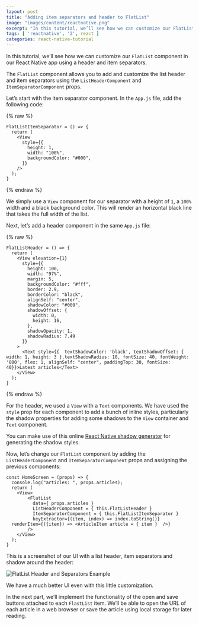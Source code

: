 ```yaml
---
layout: post
title: "Adding item separators and header to FlatList"
image: "images/content/reactnative.png"
excerpt: "In this tutorial, we’ll see how we can customize our FlatList component using a header and item separators"
tags: [ 'reactnative', '2', react ] 
categories: react-native-tutorial
---
```


In this tutorial, we’ll see how we can customize our `FlatList` component in our React Native app using a header and item separators.

The `FlatList` component allows you to add and customize the list header and item separators using the `ListHeaderComponent` and `ItemSeparatorComponent` props.

Let’s start with the item separator component. In the `App.js` file, add the following code:
 
{% raw %}

    FlatListItemSeparator = () => {
      return (
        <View
          style={{
            height: 1,
            width: "100%",
            backgroundColor: "#000",
          }}
        />
      );
    }
{% endraw %}


We simply use a `View` component for our separator with a height of `1`, a `100%` width and a black background color. This will render an horizontal black line that takes the full width of the list.

Next, let’s add a header component in the same `App.js` file:


{% raw %}

    FlatListHeader = () => {
      return (
        <View elevation={1} 
          style={{
            height: 100,
            width: "97%",
            margin: 5,
            backgroundColor: "#fff",
            border: 2.9,
            borderColor: "black",
            alignSelf: "center",
            shadowColor: "#000",
            shadowOffset: {
              width: 0,
              height: 16,
            },
            shadowOpacity: 1,
            shadowRadius: 7.49
          }}
        >
          <Text style={{  textShadowColor: 'black', textShadowOffset: { width: 1, height: 3 },textShadowRadius: 10, fontSize: 40, fontWeight: '800', flex: 1, alignSelf: "center", paddingTop: 30, fontSize: 40}}>Latest articles</Text>
        </View>
      );
    }
{% endraw %}

For the header, we used a `View` with a `Text` components. We have used the `style` prop for each component to add a bunch of inline styles, particularly the shadow properties for adding some shadows to the `View` container and `Text` component.
 
You can make use of this online [React Native shadow generator](https://ethercreative.github.io/react-native-shadow-generator/) for generating the shadow styles. 

Now, let’s change our `FlatList` component by adding the `ListHeaderComponent` and `ItemSeparatorComponent` props and assigning the previous components:


    const HomeScreen = (props) => {
      console.log("articles: ", props.articles);
      return (
        <View>
            <FlatList
              data={ props.articles }
              ListHeaderComponent = { this.FlatListHeader }   
              ItemSeparatorComponent = { this.FlatListItemSeparator }
              keyExtractor={(item, index) => index.toString()}
      renderItem={({item}) => <ArticleItem article = { item }  />}
            />
        </View>
      );
    }

This is a screenshot of our UI with a list header, item separators and shadow around the header: 


![FlatList Header and Separators Example](https://paper-attachments.dropbox.com/s_546E03E6D3AEC752448040541BFE85E713119677F02CAE32E634AD5547D449ED_1565306817595_Screenshot_1565306800.png)


We have a much better UI even with this little customization. 

In the next part, we’ll implement the functionality of the open and save buttons attached to each `FlastList` item. We’ll be able to open the URL of each article in a web browser or save the article using local storage for later reading.

